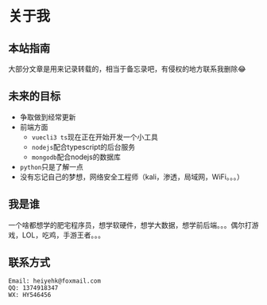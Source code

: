 <!-- <aboutme></aboutme> -->
# 关于我

## 本站指南
大部分文章是用来记录转载的，相当于备忘录吧，有侵权的地方联系我删除😂

## 未来的目标
- 争取做到经常更新
- 前端方面
  - ```vuecli3 ts```现在正在开始开发一个小工具
  - ```nodejs```配合typescript的后台服务
  - ```mongodb```配合nodejs的数据库
- ```python```只是了解一点
- 没有忘记自己的梦想，网络安全工程师（kali，渗透，局域网，WiFi。。。）

## 我是谁
一个啥都想学的肥宅程序员，想学软硬件，想学大数据，想学前后端。。。偶尔打游戏，LOL，吃鸡，手游王者。。。

## 联系方式
```
Email: heiyehk@foxmail.com
QQ: 1374918347
WX: HY546456
```